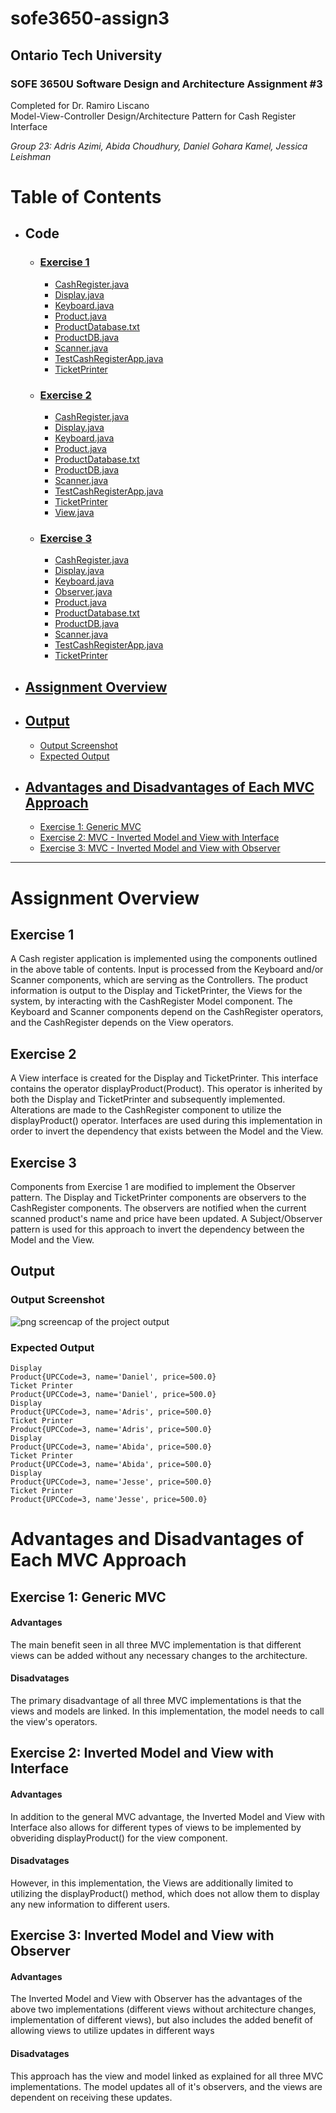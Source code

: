 # sofe3650-assign3
## Ontario Tech University 
### SOFE 3650U Software Design and Architecture Assignment #3
Completed for Dr. Ramiro Liscano <br/>
Model-View-Controller Design/Architecture Pattern for Cash Register Interface

_Group 23: Adris Azimi, Abida Choudhury, Daniel Gohara Kamel, Jessica Leishman_
# Table of Contents
- ## Code
    - ### [Exercise 1](https://github.com/jessica-leishman/sofe3650-assign3/tree/main/Exercise%201)
        - [CashRegister.java](https://github.com/jessica-leishman/sofe3650-assign3/blob/main/Exercise%201/CashRegister.java)
        - [Display.java](https://github.com/jessica-leishman/sofe3650-assign3/blob/main/Exercise%201/Display.java)
        - [Keyboard.java](https://github.com/jessica-leishman/sofe3650-assign3/blob/main/Exercise%201/Keyboard.java)
        - [Product.java](https://github.com/jessica-leishman/sofe3650-assign3/blob/main/Exercise%201/Product.java)
        - [ProductDatabase.txt](https://github.com/jessica-leishman/sofe3650-assign3/blob/main/Exercise%201/ProductDatabase.txt)
        - [ProductDB.java](https://github.com/jessica-leishman/sofe3650-assign3/blob/main/Exercise%201/ProductDB.java)
        - [Scanner.java](https://github.com/jessica-leishman/sofe3650-assign3/blob/main/Exercise%201/Scanner.java)
        - [TestCashRegisterApp.java](https://github.com/jessica-leishman/sofe3650-assign3/blob/main/Exercise%201/TestCashRegisterApp.java)
        - [TicketPrinter](https://github.com/jessica-leishman/sofe3650-assign3/blob/main/Exercise%201/TicketPrinter.java)
    - ### [Exercise 2](https://github.com/jessica-leishman/sofe3650-assign3/tree/main/Exercise%202)
        - [CashRegister.java](https://github.com/jessica-leishman/sofe3650-assign3/blob/main/Exercise%202/CashRegister.java)
        - [Display.java](https://github.com/jessica-leishman/sofe3650-assign3/blob/main/Exercise%202/Display.java)
        - [Keyboard.java](https://github.com/jessica-leishman/sofe3650-assign3/blob/main/Exercise%202/Keyboard.java)
        - [Product.java](https://github.com/jessica-leishman/sofe3650-assign3/blob/main/Exercise%202/Product.java)
        - [ProductDatabase.txt](https://github.com/jessica-leishman/sofe3650-assign3/blob/main/Exercise%202/ProductDatabase.txt)
        - [ProductDB.java](https://github.com/jessica-leishman/sofe3650-assign3/blob/main/Exercise%202/ProductDB.java)
        - [Scanner.java](https://github.com/jessica-leishman/sofe3650-assign3/blob/main/Exercise%202/Scanner.java)
        - [TestCashRegisterApp.java](https://github.com/jessica-leishman/sofe3650-assign3/blob/main/Exercise%202/TestCashRegisterApp.java)
        - [TicketPrinter](https://github.com/jessica-leishman/sofe3650-assign3/blob/main/Exercise%202/TicketPrinter.java)
        - [View.java](https://github.com/jessica-leishman/sofe3650-assign3/blob/main/Exercise%202/View.java)
    - ### [Exercise 3](https://github.com/jessica-leishman/sofe3650-assign3/tree/main/Exercise%203)
        - [CashRegister.java](https://github.com/jessica-leishman/sofe3650-assign3/blob/main/Exercise%203/CashRegister.java)
        - [Display.java](https://github.com/jessica-leishman/sofe3650-assign3/blob/main/Exercise%203/Display.java)
        - [Keyboard.java](https://github.com/jessica-leishman/sofe3650-assign3/blob/main/Exercise%203/Keyboard.java)
        - [Observer.java](https://github.com/jessica-leishman/sofe3650-assign3/blob/main/Exercise%203/Observer.java)
        - [Product.java](https://github.com/jessica-leishman/sofe3650-assign3/blob/main/Exercise%203/Product.java)
        - [ProductDatabase.txt](https://github.com/jessica-leishman/sofe3650-assign3/blob/main/Exercise%203/ProductDatabase.txt)
        - [ProductDB.java](https://github.com/jessica-leishman/sofe3650-assign3/blob/main/Exercise%203/ProductDB.java)
        - [Scanner.java](https://github.com/jessica-leishman/sofe3650-assign3/blob/main/Exercise%203/Scanner.java)
        - [TestCashRegisterApp.java](https://github.com/jessica-leishman/sofe3650-assign3/blob/main/Exercise%203/TestCashRegisterApp.java)
        - [TicketPrinter](https://github.com/jessica-leishman/sofe3650-assign3/blob/main/Exercise%203/TicketPrinter.java) 
- ## [Assignment Overview](https://github.com/jessica-leishman/sofe3650-assign3#assignment-overview-1)
- ## [Output](#Output)
  -  [Output Screenshot](https://github.com/jessica-leishman/sofe3650-assign3/blob/main/README.md#output-screenshot)
  -  [Expected Output](https://github.com/jessica-leishman/sofe3650-assign3/blob/main/README.md#expected-output)

- ## [Advantages and Disadvantages of Each MVC Approach](https://github.com/jessica-leishman/sofe3650-assign3#advantages-and-disadvantages-of-each-mvc-approach-1)
  - [Exercise 1: Generic MVC](https://github.com/jessica-leishman/sofe3650-assign3#exercise-1-generic-mvc)
  - [Exercise 2: MVC - Inverted Model and View with Interface](https://github.com/jessica-leishman/sofe3650-assign3#exercise-2-inverted-model-and-view-with-interface)
  - [Exercise 3: MVC - Inverted Model and View with Observer](https://github.com/jessica-leishman/sofe3650-assign3#exercise-3-inverted-model-and-view-with-observer)
     
     
---
# Assignment Overview
## Exercise 1
A Cash register application is implemented using the components outlined in the above table of contents.  Input is processed from the Keyboard and/or Scanner components, which are serving as the Controllers.  The product information is output to the Display and TicketPrinter, the Views for the system, by interacting with the CashRegister Model component. The Keyboard and Scanner components depend on the CashRegister operators, and the CashRegister depends on the View operators.

## Exercise 2
A View interface is created for the Display and TicketPrinter.  This interface contains the operator displayProduct(Product).  This operator is inherited by both the Display and TicketPrinter and subsequently implemented.  Alterations are made to the CashRegister component to utilize the  displayProduct() operator.  Interfaces are used during this implementation in order to invert the dependency that exists between the Model and the View.

## Exercise 3
Components from Exercise 1 are modified to implement the Observer pattern.  The Display and TicketPrinter components are observers to the CashRegister components.  The observers are notified when the current scanned product's name and price have been updated.  A Subject/Observer pattern is used for this approach to invert the dependency between the Model and the View.

## Output
### Output Screenshot
![png screencap of the project output](https://github.com/jessica-leishman/sofe3650-assign3/blob/main/TestCashRegisterAppOutput.png)

### Expected Output
```
Display
Product{UPCCode=3, name='Daniel', price=500.0}
Ticket Printer
Product{UPCCode=3, name='Daniel', price=500.0}
Display
Product{UPCCode=3, name='Adris', price=500.0}
Ticket Printer
Product{UPCCode=3, name='Adris', price=500.0}
Display
Product{UPCCode=3, name='Abida', price=500.0}
Ticket Printer
Product{UPCCode=3, name='Abida', price=500.0}
Display
Product{UPCCode=3, name='Jesse', price=500.0}
Ticket Printer
Product{UPCCode=3, name'Jesse', price=500.0}
```
# Advantages and Disadvantages of Each MVC Approach
## Exercise 1: Generic MVC
#### Advantages
The main benefit seen in all three MVC implementation is that different views can be added without any necessary changes to the architecture.
#### Disadvatages
The primary disadvantage of all three MVC implementations is that the views and models are linked.  In this implementation, the model needs to call the view's operators.

##  Exercise 2: Inverted Model and View with Interface
#### Advantages
In addition to the general MVC advantage, the Inverted Model and View with Interface also allows for different types of views to be implemented by obveriding displayProduct() for the view component.

#### Disadvatages
However, in this implementation, the Views are additionally limited to utilizing the displayProduct() method, which does not allow them to display any new information to different users.


##  Exercise 3: Inverted Model and View with Observer
#### Advantages
The Inverted Model and View with Observer has the advantages of the above two implementations (different views without architecture changes, implementation of different views), but also includes the added benefit of allowing views to utilize updates in different ways

#### Disadvatages
This approach has the view and model linked as explained for all three MVC implementations. The model updates all of it's observers, and the views are dependent on receiving these updates.
